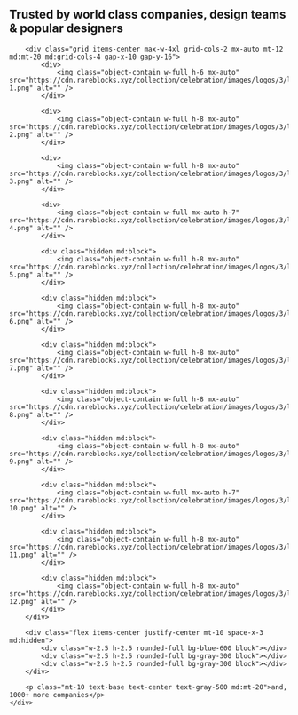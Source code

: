<section class="py-10 bg-white sm:py-16 lg:py-24">
    <div class="px-4 mx-auto max-w-7xl sm:px-6 lg:px-8">
        <div class="max-w-2xl mx-auto text-center">
            <h2 class="text-2xl font-bold text-gray-800 sm:text-4xl sm:leading-tight">Trusted by world class companies, design teams & popular designers</h2>
        </div>

        <div class="grid items-center max-w-4xl grid-cols-2 mx-auto mt-12 md:mt-20 md:grid-cols-4 gap-x-10 gap-y-16">
            <div>
                <img class="object-contain w-full h-6 mx-auto" src="https://cdn.rareblocks.xyz/collection/celebration/images/logos/3/logo-1.png" alt="" />
            </div>
    
            <div>
                <img class="object-contain w-full h-8 mx-auto" src="https://cdn.rareblocks.xyz/collection/celebration/images/logos/3/logo-2.png" alt="" />
            </div>
    
            <div>
                <img class="object-contain w-full h-8 mx-auto" src="https://cdn.rareblocks.xyz/collection/celebration/images/logos/3/logo-3.png" alt="" />
            </div>
    
            <div>
                <img class="object-contain w-full mx-auto h-7" src="https://cdn.rareblocks.xyz/collection/celebration/images/logos/3/logo-4.png" alt="" />
            </div>
    
            <div class="hidden md:block">
                <img class="object-contain w-full h-8 mx-auto" src="https://cdn.rareblocks.xyz/collection/celebration/images/logos/3/logo-5.png" alt="" />
            </div>
    
            <div class="hidden md:block">
                <img class="object-contain w-full h-8 mx-auto" src="https://cdn.rareblocks.xyz/collection/celebration/images/logos/3/logo-6.png" alt="" />
            </div>
    
            <div class="hidden md:block">
                <img class="object-contain w-full h-8 mx-auto" src="https://cdn.rareblocks.xyz/collection/celebration/images/logos/3/logo-7.png" alt="" />
            </div>
    
            <div class="hidden md:block">
                <img class="object-contain w-full h-8 mx-auto" src="https://cdn.rareblocks.xyz/collection/celebration/images/logos/3/logo-8.png" alt="" />
            </div>
    
            <div class="hidden md:block">
                <img class="object-contain w-full h-8 mx-auto" src="https://cdn.rareblocks.xyz/collection/celebration/images/logos/3/logo-9.png" alt="" />
            </div>
    
            <div class="hidden md:block">
                <img class="object-contain w-full mx-auto h-7" src="https://cdn.rareblocks.xyz/collection/celebration/images/logos/3/logo-10.png" alt="" />
            </div>
    
            <div class="hidden md:block">
                <img class="object-contain w-full h-8 mx-auto" src="https://cdn.rareblocks.xyz/collection/celebration/images/logos/3/logo-11.png" alt="" />
            </div>
    
            <div class="hidden md:block">
                <img class="object-contain w-full h-8 mx-auto" src="https://cdn.rareblocks.xyz/collection/celebration/images/logos/3/logo-12.png" alt="" />
            </div>
        </div>
    
        <div class="flex items-center justify-center mt-10 space-x-3 md:hidden">
            <div class="w-2.5 h-2.5 rounded-full bg-blue-600 block"></div>
            <div class="w-2.5 h-2.5 rounded-full bg-gray-300 block"></div>
            <div class="w-2.5 h-2.5 rounded-full bg-gray-300 block"></div>
        </div>
    
        <p class="mt-10 text-base text-center text-gray-500 md:mt-20">and, 1000+ more companies</p>
    </div>
</section>